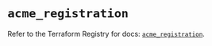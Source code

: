 # `acme_registration`

Refer to the Terraform Registry for docs: [`acme_registration`](https://registry.terraform.io/providers/vancluever/acme/2.19.0/docs/resources/registration).
